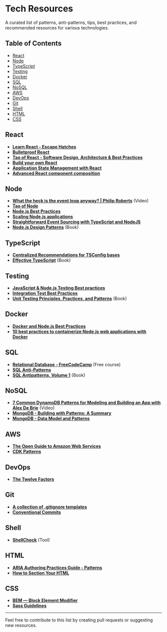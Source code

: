 # Tech Resources

A curated list of patterns, anti-patterns, tips, best practices, and recommended resources for various technologies.

## Table of Contents

- [React](#react)
- [Node](#node)
- [TypeScript](#typescript)
- [Testing](#testing)
- [Docker](#docker)
- [SQL](#sql)
- [NoSQL](#nosql)
- [AWS](#aws)
- [DevOps](#devops)
- [Git](#git)
- [Shell](#shell)
- [HTML](#html)
- [CSS](#css)

## React

- **[Learn React - Escape Hatches](https://react.dev/learn/escape-hatches)**
- **[Bulletproof React](https://github.com/alan2207/bulletproof-react)**
- **[Tao of React - Software Design, Architecture & Best Practices](https://alexkondov.com/tao-of-react)**
- **[Build your own React](https://pomb.us/build-your-own-react)**
- **[Application State Management with React](https://kentcdodds.com/blog/application-state-management-with-react)**
- **[Advanced React component composition](https://frontendmastery.com/posts/advanced-react-component-composition-guide)**

## Node

- **[What the heck is the event loop anyway? | Philip Roberts](https://www.youtube.com/watch?v=8aGhZQkoFbQ)** (Video)
- **[Tao of Node](https://alexkondov.com/tao-of-node)**
- **[Node.js Best Practices](https://github.com/goldbergyoni/nodebestpractices)**
- **[Scaling Node.js applications](https://punits.dev/jargon-free-intros/scaling-nodejs-applications)**
- **[Straightforward Event Sourcing with TypeScript and NodeJS](https://event-driven.io/en/type_script_node_Js_event_sourcing)**
- **[Node.js Design Patterns](https://www.nodejsdesignpatterns.com)** (Book)

## TypeScript

- **[Centralized Recommendations for TSConfig bases](https://github.com/tsconfig/bases)**
- **[Effective TypeScript](https://effectivetypescript.com)** (Book)

## Testing

- **[JavaScript & Node.js Testing Best practices](https://github.com/goldbergyoni/javascript-testing-best-practices)**
- **[Integration Test Best Practices](https://github.com/testjavascript/nodejs-integration-tests-best-practices)**
- **[Unit Testing Principles, Practices, and Patterns](https://www.manning.com/books/unit-testing)** (Book)

## Docker

- **[Docker and Node.js Best Practices](https://github.com/nodejs/docker-node/blob/main/docs/BestPractices.md)**
- **[10 best practices to containerize Node.js web applications with Docker](https://snyk.io/blog/10-best-practices-to-containerize-nodejs-web-applications-with-docker)**

## SQL

- **[Relational Database - FreeCodeCamp](https://www.freecodecamp.org/learn/relational-database)** (Free course)
- **[SQL Anti-Patterns](https://github.com/boralp/sql-anti-patterns)**
- **[SQL Antipatterns, Volume 1](https://pragprog.com/titles/bksap1/sql-antipatterns-volume-1)** (Book)

## NoSQL

- **[7 Common DynamoDB Patterns for Modeling and Building an App with Alex De Brie](https://www.youtube.com/watch?v=Q6-qWdsa8a4)** (Video)
- **[MongoDB - Building with Patterns: A Summary](https://www.mongodb.com/blog/post/building-with-patterns-a-summary)**
- **[MongoDB - Data Model and Patterns](https://www.mongodb.com/docs/manual/core/data-modeling-introduction)**

## AWS

- **[The Open Guide to Amazon Web Services](https://github.com/open-guides/og-aws)**
- **[CDK Patterns](https://cdkpatterns.com)**

## DevOps

- **[The Twelve Factors](https://12factor.net)**

## Git

- **[A collection of .gitignore templates](https://github.com/github/gitignore)**
- **[Conventional Commits](https://www.conventionalcommits.org)**

## Shell

- **[ShellCheck](https://github.com/koalaman/shellcheck)** (Tool)

## HTML

- **[ARIA Authoring Practices Guide - Patterns](https://www.w3.org/WAI/ARIA/apg/patterns)**
- **[How to Section Your HTML](https://css-tricks.com/how-to-section-your-html)**

## CSS

- **[BEM — Block Element Modifier](https://getbem.com)**
- **[Sass Guidelines](https://sass-guidelin.es)**

---

Feel free to contribute to this list by creating pull requests or suggesting new resources.

